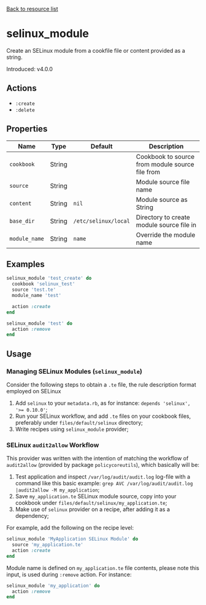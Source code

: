 [Back to resource list](../README.md#resources)

# selinux_module

Create an SELinux module from a cookfile file or content provided as a string.

Introduced: v4.0.0

## Actions

- `:create`
- `:delete`

## Properties

| Name          | Type   | Default              | Description                                     |
| ------------- | ------ | -------------------- | ----------------------------------------------- |
| `cookbook`    | String |                      | Cookbook to source from module source file from |
| `source`      | String |                      | Module source file name                         |
| `content`     | String | `nil`                | Module source as String                         |
| `base_dir`    | String | `/etc/selinux/local` | Directory to create module source file in       |
| `module_name` | String | `name`               | Override the module name                        |

## Examples

```ruby
selinux_module 'test_create' do
  cookbook 'selinux_test'
  source 'test.te'
  module_name 'test'

  action :create
end
```

```ruby
selinux_module 'test' do
  action :remove
end
```

## Usage

### Managing SELinux Modules (`selinux_module`)

Consider the following steps to obtain a `.te` file, the rule description format employed on SELinux

1. Add `selinux` to your `metadata.rb`, as for instance: `depends 'selinux', '>= 0.10.0'`;
2. Run your SELinux workflow, and add `.te` files on your cookbook files, preferably under `files/default/selinux` directory;
3. Write recipes using `selinux_module` provider;

### SELinux `audit2allow` Workflow

This provider was written with the intention of matching the workflow of `audit2allow` (provided by package `policycoreutils`), which basically will be:

1. Test application and inspect `/var/log/audit/audit.log` log-file with a command like this basic example: `grep AVC /var/log/audit/audit.log |audit2allow -M my_application`;
2. Save `my_application.te` SELinux module source, copy into your cookbook under `files/default/selinux/my_application.te`;
3. Make use of `selinux` provider on a recipe, after adding it as a dependency;

For example, add the following on the recipe level:

```ruby
selinux_module 'MyApplication SELinux Module' do
  source 'my_application.te'
  action :create
end
```

Module name is defined on `my_application.te` file contents, please note this input, is used during `:remove` action. For instance:

```ruby
selinux_module 'my_application' do
  action :remove
end
```
